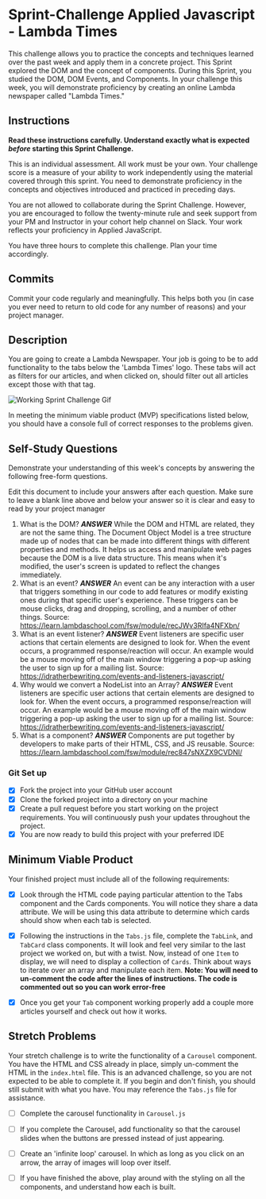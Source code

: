 # Sprint-Challenge Applied Javascript - Lambda Times

This challenge allows you to practice the concepts and techniques learned over the past week and apply them in a concrete project. This Sprint explored the DOM and the concept of components. During this Sprint, you studied the DOM, DOM Events, and Components. In your challenge this week, you will demonstrate proficiency by creating an online Lambda newspaper called "Lambda Times."

## Instructions

**Read these instructions carefully. Understand exactly what is expected _before_ starting this Sprint Challenge.**

This is an individual assessment. All work must be your own. Your challenge score is a measure of your ability to work independently using the material covered through this sprint. You need to demonstrate proficiency in the concepts and objectives introduced and practiced in preceding days.

You are not allowed to collaborate during the Sprint Challenge. However, you are encouraged to follow the twenty-minute rule and seek support from your PM and Instructor in your cohort help channel on Slack. Your work reflects your proficiency in Applied JavaScript.

You have three hours to complete this challenge. Plan your time accordingly.

## Commits

Commit your code regularly and meaningfully. This helps both you (in case you ever need to return to old code for any number of reasons) and your project manager.

## Description

You are going to create a Lambda Newspaper. Your job is going to be to add functionality to the tabs below the 'Lambda Times' logo. These tabs will act as filters for our articles, and when clicked on, should filter out all articles except those with that tag.

![Working Sprint Challenge Gif](./Sprint-Challenge.gif 'Example of working project')

In meeting the minimum viable product (MVP) specifications listed below, you should have a console full of correct responses to the problems given.

## Self-Study Questions

Demonstrate your understanding of this week's concepts by answering the following free-form questions.

Edit this document to include your answers after each question. Make sure to leave a blank line above and below your answer so it is clear and easy to read by your project manager

1. What is the DOM?
 *****ANSWER*****
 While the DOM and HTML are related, they are not the same thing. The Document Object Model is a tree structure made up of nodes that can be made into different things with different properties and methods. It helps us access and manipulate web pages because the DOM is a live data structure. This means when it's modified, the user's screen is updated to reflect the changes immediately.
2. What is an event?
*****ANSWER*****
An event can be any interaction with a user that triggers something in our code to add features or modify existing ones during that specific user's experience. These triggers can be mouse clicks, drag and dropping, scrolling, and a number of other things. 
Source: https://learn.lambdaschool.com/fsw/module/recJWv3RIfa4NFXbn/
3. What is an event listener?
*****ANSWER*****
Event listeners are specific user actions that certain elements are designed to look for. When the event occurs, a programmed response/reaction will occur. An example would be a mouse moving off of the main window triggering a pop-up asking the user to sign up for a mailing list.
Source: https://idratherbewriting.com/events-and-listeners-javascript/
4. Why would we convert a NodeList into an Array?
*****ANSWER*****
Event listeners are specific user actions that certain elements are designed to look for. When the event occurs, a programmed response/reaction will occur. An example would be a mouse moving off of the main window triggering a pop-up asking the user to sign up for a mailing list.
Source: https://idratherbewriting.com/events-and-listeners-javascript/
5. What is a component?
*****ANSWER*****
Components are put together by developers to make parts of their HTML, CSS, and JS reusable. 
Source: https://learn.lambdaschool.com/fsw/module/rec847sNXZX9CVDNl/
### Git Set up

* [x] Fork the project into your GitHub user account
* [x] Clone the forked project into a directory on your machine
* [x] Create a pull request before you start working on the project requirements.  You will continuously push your updates throughout the project.
* [x] You are now ready to build this project with your preferred IDE

## Minimum Viable Product

Your finished project must include all of the following requirements:

* [x] Look through the HTML code paying particular attention to the Tabs component and the Cards components. You will notice they share a data attribute. We will be using this data attribute to determine which cards should show when each tab is selected.

* [x] Following the instructions in the `Tabs.js` file, complete the `TabLink`, and `TabCard` class components. It will look and feel very similar to the last project we worked on, but with a twist. Now, instead of one `Item` to display, we will need to display a collection of `Cards`. Think about ways to iterate over an array and manipulate each item.  **Note: You will need to un-comment the code after the lines of instructions.  The code is commented out so you can work error-free**

* [x] Once you get your `Tab` component working properly add a couple more articles yourself and check out how it works.

## Stretch Problems

Your stretch challenge is to write the functionality of a `Carousel` component. You have the HTML and CSS already in place, simply un-comment the HTML in the `index.html` file. This is an advanced challenge, so you are not expected to be able to complete it. If you begin and don't finish, you should still submit with what you have. You may reference the `Tabs.js` file for assistance.

* [ ] Complete the carousel functionality in `Carousel.js`

* [ ] If you complete the Carousel, add functionality so that the carousel slides when the buttons are pressed instead of just appearing.

* [ ] Create an 'infinite loop' carousel. In which as long as you click on an arrow, the array of images will loop over itself.

* [ ] If you have finished the above, play around with the styling on all the components, and understand how each is built.
